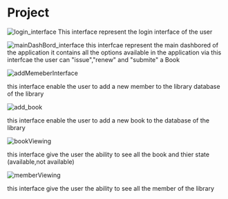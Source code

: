 # Project
![login_interface](https://user-images.githubusercontent.com/98287762/215113226-7127fd3b-5220-4ab5-b0fd-7c9e7cab9a8b.png)
This interface represent the login interface of the user



![mainDashBord_interface](https://user-images.githubusercontent.com/98287762/215113703-81334a37-82d3-48c3-ac1a-a3cd808b3a3e.png)
this interfcae represent the main dashbored of the application it contains all the options available in the application via this interfcae the user can "issue","renew" and "submite" a Book 


![addMemeberInterface](https://user-images.githubusercontent.com/98287762/215114177-0892d483-fb6d-434c-ad83-defcfb610b7d.png)


this interface enable the user to add a new member to the library database of the library

![add_book](https://user-images.githubusercontent.com/98287762/215115444-a63c166a-4b1c-4db4-b955-00d7a5ad42c8.png)

this interface enable the user to add a new book to the database of the library


![bookViewing](https://user-images.githubusercontent.com/98287762/215115915-404dc096-c267-4e04-8127-30ee8d75d478.png)

this interface give the user the ability to see all the book and thier state (available,not available)



![memberViewing](https://user-images.githubusercontent.com/98287762/215116229-0a42cdbc-07d3-4f39-9025-68581c887d42.png)


 this interface give the user the ability to see all the member of the library  
